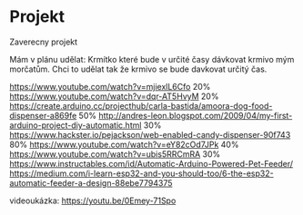 # Projekt
 Zaverecny projekt


Mám v plánu udělat:
Krmítko které bude v určité časy dávkovat krmivo mým morčatům.
Chci to udělat tak že krmivo se bude davkovat určitý čas. 

https://www.youtube.com/watch?v=mjiexlL6Cfo 20%
https://www.youtube.com/watch?v=dqr-AT5HvyM 20%
https://create.arduino.cc/projecthub/carla-bastida/amoora-dog-food-dispenser-a869fe 50%
http://andres-leon.blogspot.com/2009/04/my-first-arduino-project-diy-automatic.html 30%
https://www.hackster.io/pejackson/web-enabled-candy-dispenser-90f743 80%
https://www.youtube.com/watch?v=eY82cOd7JPk 40%
https://www.youtube.com/watch?v=ubis5RRCmRA 30%
https://www.instructables.com/id/Automatic-Arduino-Powered-Pet-Feeder/
https://medium.com/i-learn-esp32-and-you-should-too/6-the-esp32-automatic-feeder-a-design-88ebe7794375



videoukázka: https://youtu.be/0Emey-71Spo



